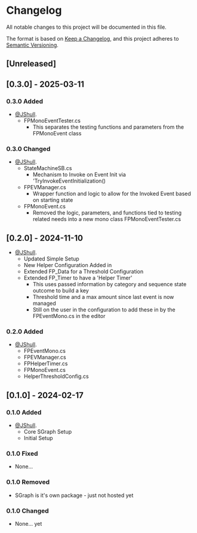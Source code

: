 # Changelog

All notable changes to this project will be documented in this file.

The format is based on [Keep a Changelog](https://keepachangelog.com/en/1.0.0/),
and this project adheres to [Semantic Versioning](https://semver.org/spec/v2.0.0.html).

## [Unreleased]

## [0.3.0] - 2025-03-11

### 0.3.0 Added

- [@JShull](https://github.com/jshull).
  - FPMonoEventTester.cs
    - This separates the testing functions and parameters from the FPMonoEvent class

### 0.3.0 Changed

- [@JShull](https://github.com/jshull).
  - StateMachineSB.cs
    - Mechanism to Invoke on Event Init via 'TryInvokeEventInitialization()
  - FPEVManager.cs
    - Wrapper function and logic to allow for the Invoked Event based on starting state
  - FPMonoEvent.cs
    - Removed the logic, parameters, and functions tied to testing related needs into a new mono class FPMonoEventTester.cs

## [0.2.0] - 2024-11-10

- [@JShull](https://github.com/jshull).
  - Updated Simple Setup
  - New Helper Configuration Added in
  - Extended FP_Data for a Threshold Configuration
  - Extended FP_Timer to have a 'Helper Timer'
    - This uses passed information by category and sequence state outcome to build a key
    - Threshold time and a max amount since last event is now managed
    - Still on the user in the configuration to add these in by the FPEventMono.cs in the editor

### 0.2.0 Added

- [@JShull](https://github.com/jshull).
  - FPEventMono.cs
  - FPEVManager.cs
  - FPHelperTimer.cs
  - FPMonoEvent.cs
  - HelperThresholdConfig.cs

## [0.1.0] - 2024-02-17

### 0.1.0 Added

- [@JShull](https://github.com/jshull).
  - Core SGraph Setup
  - Initial Setup

### 0.1.0 Fixed

- None...

### 0.1.0 Removed

- SGraph is it's own package - just not hosted yet

### 0.1.0 Changed

- None... yet
